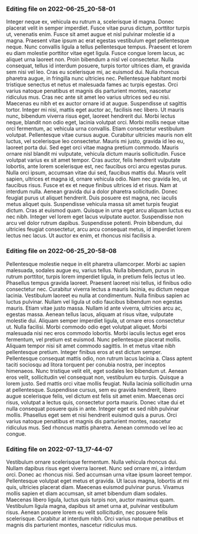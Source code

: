 

### Editing file on 2022-06-25_20-58-01

Integer neque ex, vehicula eu rutrum a, scelerisque id magna. Donec placerat velit in semper imperdiet. Fusce vitae purus dictum, porttitor turpis ut, venenatis enim. Fusce sit amet augue et nisl pulvinar molestie id a magna. Praesent vitae ipsum ac erat egestas vestibulum eget pellentesque neque. Nunc convallis ligula a tellus pellentesque tempus. Praesent et lorem eu diam molestie porttitor vitae eget ligula. Fusce congue lorem lacus, ac aliquet urna laoreet non. Proin bibendum a nisl vel consectetur. Nulla consequat, tellus id interdum posuere, turpis tortor ultrices diam, et gravida sem nisi vel leo. Cras eu scelerisque mi, ac euismod dui. Nulla rhoncus pharetra augue, in fringilla nunc ultricies nec. Pellentesque habitant morbi tristique senectus et netus et malesuada fames ac turpis egestas.
Orci varius natoque penatibus et magnis dis parturient montes, nascetur ridiculus mus. Cras nec ante sit amet leo varius ultrices sed eu nisi. Maecenas eu nibh et ex auctor ornare id at augue. Suspendisse ut sagittis tortor. Integer mi nisi, mattis eget auctor ac, facilisis nec libero. Ut mauris nunc, bibendum viverra risus eget, laoreet hendrerit dui. Morbi lectus neque, blandit non odio eget, lacinia volutpat orci. Morbi mollis neque vitae orci fermentum, ac vehicula urna convallis. Etiam consectetur vestibulum volutpat. Pellentesque vitae cursus augue. Curabitur ultricies mauris non elit luctus, vel scelerisque leo consectetur. Mauris mi justo, gravida id leo eu, laoreet porta dui. Sed eget orci vitae magna pretium commodo.
Mauris ornare nisl blandit mi vulputate, vehicula dictum mauris sollicitudin. Fusce volutpat varius ex sit amet tempor. Cras auctor, felis hendrerit vulputate lobortis, ante lorem scelerisque est, nec faucibus orci arcu egestas purus. Nulla orci ipsum, accumsan vitae dui sed, faucibus mattis dui. Mauris velit sapien, ultrices et magna id, ornare vehicula odio. Nam nec gravida leo, ut faucibus risus. Fusce et ex et neque finibus ultrices id et risus. Nam at interdum nulla. Aenean gravida dui a dolor pharetra sollicitudin. Donec feugiat purus ut aliquet hendrerit. Duis posuere est magna, nec iaculis metus aliquet quis.
Suspendisse vehicula massa sit amet turpis feugiat dictum. Cras at euismod quam. Quisque in urna eget arcu aliquam luctus eu nec nibh. Integer vel lorem eget lacus vulputate auctor. Suspendisse non arcu vel dolor rutrum dapibus. Suspendisse potenti. Proin bibendum, dui ultricies feugiat consectetur, arcu arcu consequat metus, id imperdiet lorem lectus nec lacus. Ut auctor ex enim, et rhoncus nisi facilisis a.




### Editing file on 2022-06-25_20-58-08

Pellentesque molestie neque in elit pharetra ullamcorper. Morbi ac sapien malesuada, sodales augue eu, varius tellus. Nulla bibendum, purus in rutrum porttitor, turpis lorem imperdiet ligula, in pretium felis lectus ut leo. Phasellus tempus gravida laoreet. Praesent laoreet nisi tellus, id finibus odio consectetur nec. Curabitur viverra lectus a mauris lacinia, eu dictum neque lacinia. Vestibulum laoreet eu nulla at condimentum.
Nulla finibus sapien ac luctus pulvinar. Nullam vel ligula ut odio faucibus bibendum non egestas mauris. Etiam vitae justo massa. Nullam id ante viverra, ultricies arcu ac, egestas massa. Aenean tellus lacus, aliquam at risus vitae, vulputate molestie dui. Aliquam semper imperdiet ligula, ut ornare eros consectetur ut. Nulla facilisi. Morbi commodo odio eget volutpat aliquet. Morbi malesuada nisi nec eros commodo lobortis. Morbi iaculis lectus eget eros fermentum, vel pretium est euismod. Nunc pellentesque placerat mollis. Aliquam tempor nisi sit amet commodo sagittis. In et metus vitae nibh pellentesque pretium. Integer finibus eros at est dictum semper.
Pellentesque consequat mattis odio, non rutrum lacus lacinia a. Class aptent taciti sociosqu ad litora torquent per conubia nostra, per inceptos himenaeos. Nunc tristique velit elit, eget sodales leo bibendum ut. Aenean eros velit, sollicitudin vel consequat non, vestibulum eu turpis. Quisque a lorem justo. Sed mattis orci vitae mollis feugiat. Nulla lacinia sollicitudin urna at pellentesque. Suspendisse cursus, sem eu gravida hendrerit, libero augue scelerisque felis, vel dictum est felis sit amet enim.
Maecenas orci risus, volutpat a lectus quis, consectetur porta mauris. Donec vitae dui et nulla consequat posuere quis in ante. Integer eget ex sed nibh pulvinar mollis. Phasellus eget sem et nisi hendrerit euismod quis a purus. Orci varius natoque penatibus et magnis dis parturient montes, nascetur ridiculus mus. Sed rhoncus mattis pharetra. Aenean commodo vel leo ac congue.




### Editing file on 2022-07-13_17-44-07

Vestibulum ornare scelerisque fermentum. Nulla vehicula rhoncus dui. Nullam dapibus risus eget viverra laoreet. Nunc sed ornare mi, a interdum orci. Donec ac rhoncus nisi. Sed accumsan urna vitae ipsum laoreet tempor. Pellentesque volutpat eget metus et gravida. Ut lacus magna, lobortis at mi quis, ultricies placerat diam. Maecenas euismod pulvinar purus. Vivamus mollis sapien et diam accumsan, sit amet bibendum diam sodales. Maecenas libero ligula, luctus quis turpis non, auctor maximus quam. Vestibulum ligula magna, dapibus sit amet urna at, pulvinar vestibulum risus. Aenean posuere lorem eu velit sollicitudin, nec posuere felis scelerisque. Curabitur at interdum nibh. Orci varius natoque penatibus et magnis dis parturient montes, nascetur ridiculus mus.


